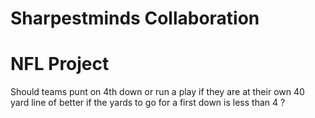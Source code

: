 # Sharpestminds Collaboration 
# NFL Project

Should teams punt on 4th down or run a play if they are at their own 40 yard line of better if the yards to go for a first down is less than 4 ?
